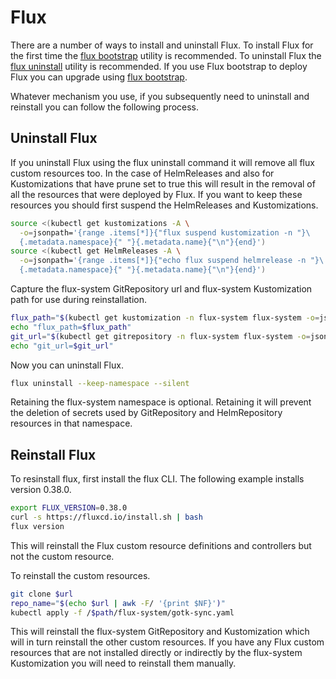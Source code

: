 
# Flux

There are a number of ways to install and uninstall Flux. To install Flux for the first time the [flux bootstrap](https://fluxcd.io/flux/cmd/flux_bootstrap/) utility is recommended. To uninstall Flux the [flux uninstall](https://fluxcd.io/flux/cmd/flux_uninstall/) utility is recommended. If you use Flux bootstrap to deploy Flux you can upgrade using [flux bootstrap](https://fluxcd.io/flux/installation/#bootstrap-upgrade).

Whatever mechanism you use, if you subsequently need to uninstall and reinstall you can follow the following process.

## Uninstall Flux

If you uninstall Flux using the flux uninstall command it will remove all flux custom resources too. In the case of HelmReleases and also for  Kustomizations that have prune set to true this will result in the removal of all the resources that were deployed by Flux. If you want to keep these resources you should first suspend the HelmReleases and Kustomizations.

```bash
source <(kubectl get kustomizations -A \
  -o=jsonpath='{range .items[*]}{"flux suspend kustomization -n "}\
  {.metadata.namespace}{" "}{.metadata.name}{"\n"}{end}')
source <(kubectl get HelmReleases -A \
  -o=jsonpath='{range .items[*]}{"echo flux suspend helmrelease -n "}\
  {.metadata.namespace}{" "}{.metadata.name}{"\n"}{end}')
```

Capture the flux-system GitRepository url and flux-system Kustomization path for use during reinstallation.

```bash
flux_path="$(kubectl get kustomization -n flux-system flux-system -o=jsonpath='{@.spec.path}')"
echo "flux_path=$flux_path"
git_url="$(kubectl get gitrepository -n flux-system flux-system -o=jsonpath='{@.spec.url}')"
echo "git_url=$git_url"
```

Now you can uninstall Flux.

```bash
flux uninstall --keep-namespace --silent
```

Retaining the flux-system namespace is optional. Retaining it will prevent the deletion of secrets used by GitRepository and HelmRepository resources in that namespace.

## Reinstall Flux

To resinstall flux, first install the flux CLI. The following example installs version 0.38.0.

```bash
export FLUX_VERSION=0.38.0
curl -s https://fluxcd.io/install.sh | bash
flux version
```

This will reinstall the Flux custom resource definitions and controllers but not the custom resource.

To reinstall the custom resources.
  
```bash
git clone $url
repo_name="$(echo $url | awk -F/ '{print $NF}')"
kubectl apply -f /$path/flux-system/gotk-sync.yaml
```

This will reinstall the flux-system GitRepository and Kustomization which will in turn reinstall the other custom resources. If you have any Flux custom resources that are not installed directly or indirectly by the flux-system Kustomization you will need to reinstall them manually.

